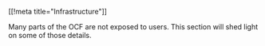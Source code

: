 [[!meta title="Infrastructure"]]

Many parts of the OCF are not exposed to users. This section will shed light on
some of those details.
